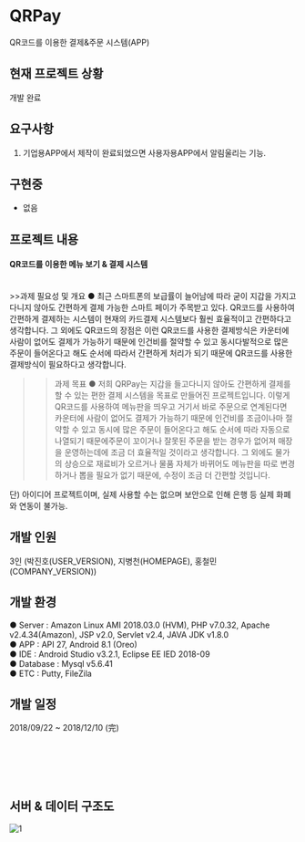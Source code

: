 # QRPay
QR코드를 이용한 결제&주문 시스템(APP)

## 현재 프로젝트 상황
개발 완료

## 요구사항
1. 기업용APP에서 제작이 완료되었으면 사용자용APP에서 알림울리는 기능.

## 구현중
- 없음

## 프로젝트 내용
<h4>QR코드를 이용한 메뉴 보기 & 결제 시스템</h4><br>
>>과제 필요성 및 개요
● 최근 스마트폰의 보급률이 늘어남에 따라 굳이 지갑을 가지고 다니지 않아도 간편하게 결제 가능한 스마트 페이가 주목받고 있다. QR코드를 사용하여 간편하게 결제하는 시스템이 현재의 카드결제 시스템보다 훨씬 효율적이고 간편하다고 생각합니다. 그 외에도 QR코드의 장점은 이런 QR코드를 사용한 결제방식은 카운터에 사람이 없어도 결제가 가능하기 때문에 인건비를 절약할 수 있고 동시다발적으로 많은 주문이 들어온다고 해도 순서에 따라서 간편하게 처리가 되기 때문에 QR코드를 사용한 결제방식이 필요하다고 생각합니다.<br>

>>과제 목표
● 저희 QRPay는 지갑을 들고다니지 않아도 간편하게 결제를 할 수 있는 편한 결제
시스템을 목표로 만들어진 프로젝트입니다. 이렇게 QR코드를 사용하여 메뉴판을 띄우고 거기서 바로 주문으로 연계된다면 카운터에 사람이 없어도 결제가 가능하기 때문에 인건비를 조금이나마 절약할 수 있고 동시에 많은 주문이 들어온다고 해도 순서에 따라 자동으로 나열되기 때문에주문이 꼬이거나 잘못된 주문을 받는 경우가 없어져 매장을 운영하는데에 조금 더 효율적일 것이라고 생각합니다. 그 외에도 물가의 상승으로 재료비가 오르거나 물품 자체가 바뀌어도 메뉴판을 따로 변경하거나 뽑을 필요가 없기 때문에, 수정이 조금 더 간편할 것입니다.

단) 아이디어 프로젝트이며, 실제 사용할 수는 없으며 보안으로 인해 은행 등 실제 화폐와 연동이 불가능.<br>

## 개발 인원
3인 (박진호(USER_VERSION), 지병천(HOMEPAGE), 홍철민(COMPANY_VERSION))

## 개발 환경
● Server : Amazon Linux AMI 2018.03.0 (HVM), PHP v7.0.32, Apache v2.4.34(Amazon), JSP v2.0, Servlet v2.4, JAVA JDK v1.8.0<br>
● APP : API 27, Android 8.1 (Oreo) <br>
● IDE : Android Studio v3.2.1, Eclipse EE IED 2018-09 <br>
● Database : Mysql v5.6.41 <br>
● ETC : Putty, FileZila <br>

## 개발 일정
2018/09/22 ~ 2018/12/10 (完)

<br><br><br><br>

## 서버 & 데이터 구조도
![1](https://user-images.githubusercontent.com/24603994/50396937-57315480-07b0-11e9-9d48-984a8f79b27b.png)
